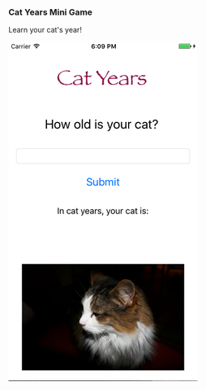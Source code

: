 ### Cat Years Mini Game

Learn your cat's year! 

![alt text](https://github.com/accoladea/exploring-swift/blob/master/Cat%20Years/cat-years-app.png "a screenshot of the app")

